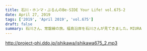 ```yaml
---
title: 石川・ホンマ・ぶるんのBe-SIDE Your Life! vol.675-2
date: April 27, 2019
tags: ['2019', 'April 2019', 'vol.675']
draft: false
summary: 石川さん、常磐線の旅。福島沿岸を石川さんが見てきました。MIURA
---
```


http://project-phi.ddo.jp/ishikawa/ishikawa675_2.mp3